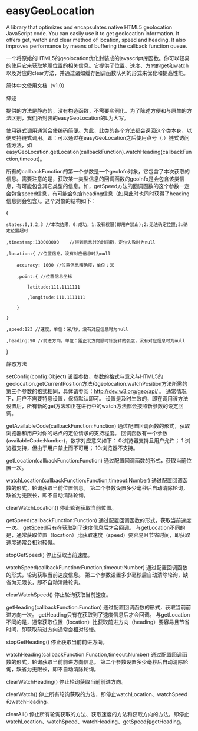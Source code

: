 easyGeoLocation
===============

A library that optimizes and encapsulates native HTML5 geolocation JavaScript code. You can easily use it to get geolocation information. It offers get, watch and clear method of location, speed and heading. It also improves performance by means of buffering the callback function queue. 

一个将原始的HTML5的geolocation优化封装成的javascript库函数。你可以轻易的使用它来获取地理位置的相关信息。它提供了位置、速度、方向的get和watch以及对应的clear方法，并通过诸如缓存回调函数队列的形式来优化和提高性能。




简体中文使用文档（v1.0）

综述

提供的方法是静态的，没有构造函数，不需要实例化。为了陈述方便和与原生的方法区别，我们所封装的easyGeoLocation的L为大写。

使用链式调用通常会使编码简便。为此，此类的各个方法都会返回这个类本身，以便支持链式调用。即：可以通过在easyGeoLocation之后使用点号（.）链式访问各方法，如easyGeoLocation.getLocation(callbackFunction).watchHeading(callbackFunction,timeout)。

所有的callbackFunction的第一个参数是一个geoInfo对象，它包含了本次获取的信息。需要注意的是，获取某一类型信息的回调函数的geoInfo是会包含该类信息，有可能包含其它类型的信息。如，getSpeed方法的回调函数的这个参数一定会包含speed信息，有可能会包含heading信息（如果此时也同时获得了heading信息则会包含）。这个对象的结构如下：

{
    
    states:0,1,2,3 //本次结果，0:成功，1:没有权限(即用户禁止);2:无法确定位置;3:确定位置超时

    ,timestamp:130000000	//得到信息时的时间戳，定位失败时为null

    ,location:{ //位置信息，没有对应信息时为null

        accuracy: 1000 //位置信息精确度，单位：米

        ,point:{ //位置信息坐标

            latitude:111.1111111

            ,longitude:111.1111111

        }

    }

    ,speed:123 //速度，单位：米/秒，没有对应信息时为null

    ,heading:90 //前进方向，单位：距正北方向顺时针旋转的弧度，没有对应信息时为null

}


静态方法

setConfig(config:Object)	设置参数，参数的格式与意义与HTML5的geolocation.getCurrentPosition方法和geolocation.watchPosition方法所需的第三个参数的格式相同，具体请参阅：http://dev.w3.org/geo/api/ 。 通常情况下，用户不需要特意设置，保持默认即可。 设置是及时生效的，即在调用该方法设置后，所有新的get方法和正在进行中的watch方法都会按照新参数的设定回调。

getAvailableCode(callbackFunction:Function)	通过配置回调函数的形式，获取浏览器和用户对你的站点的定位请求的支持程度。 回调函数有一个参数(availableCode:Number)，数字对应意义如下： 0:浏览器支持且用户允许； 1:浏览器支持，但由于用户禁止而不可用； 10:浏览器不支持。

getLocation(callbackFunction:Function)	通过配置回调函数的形式，获取当前位置一次。

watchLocation(callbackFunction:Function,timeout:Number)	通过配置回调函数的形式，轮询获取当前位置信息。 第二个参数设置多少毫秒后自动清除轮询，缺省为无限长，即不自动清除轮询。

clearWatchLocation()	停止轮询获取当前位置。

getSpeed(callbackFunction:Function)	通过配置回调函数的形式，获取当前速度一次。 getSpeed只有在获取到了速度信息后才会回调。 与getLocation不同的是，通常获取位置（location）比获取速度（speed）要容易且节省时间，即获取速度通常会相对较慢。

stopGetSpeed()	停止获取当前速度。

watchSpeed(callbackFunction:Function,timeout:Number)	通过配置回调函数的形式，轮询获取当前速度信息。 第二个参数设置多少毫秒后自动清除轮询，缺省为无限长，即不自动清除轮询。

clearWatchSpeed()	停止轮询获取当前速度。

getHeading(callbackFunction:Function)	通过配置回调函数的形式，获取当前前进方向一次。 getHeading只有在获取到了速度信息后才会回调。 与getLocation不同的是，通常获取位置（location）比获取前进方向（heading）要容易且节省时间，即获取前进方向通常会相对较慢。

stopGetHeading()	停止获取当前前进方向。

watchHeading(callbackFunction:Function,timeout:Number)	通过配置回调函数的形式，轮询获取当前前进方向信息。 第二个参数设置多少毫秒后自动清除轮询，缺省为无限长，即不自动清除轮询。

clearWatchHeading()	停止轮询获取当前前进方向。

clearWatch()	停止所有轮询获取的方法，即停止watchLocation、watchSpeed和watchHeading。

clearAll()	停止所有轮询获取的方法、获取速度的方法和获取方向的方法，即停止watchLocation、watchSpeed、watchHeading、getSpeed和getHeading。